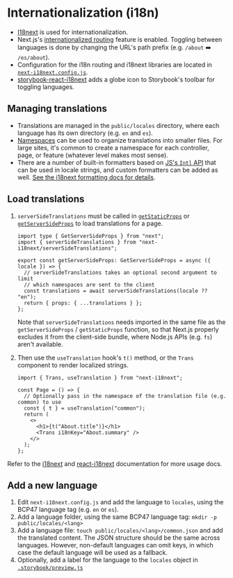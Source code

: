# Internationalization (i18n)

- [I18next](https://www.i18next.com/) is used for internationalization.
- Next.js's [internationalized routing](https://nextjs.org/docs/advanced-features/i18n-routing) feature is enabled. Toggling between languages is done by changing the URL's path prefix (e.g. `/about` ➡️ `/es/about`).
- Configuration for the i18n routing and i18next libraries are located in [`next-i18next.config.js`](../../frontend/next-i18next.config.js).
- [storybook-react-i18next](https://storybook.js.org/addons/storybook-react-i18next) adds a globe icon to Storybook's toolbar for toggling languages.

## Managing translations

- Translations are managed in the `public/locales` directory, where each language has its own directory (e.g. `en` and `es`).
- [Namespaces](https://www.i18next.com/principles/namespaces) can be used to organize translations into smaller files. For large sites, it's common to create a namespace for each controller, page, or feature (whatever level makes most sense).
- There are a number of built-in formatters based on [JS's `Intl` API](https://developer.mozilla.org/en-US/docs/Web/JavaScript/Reference/Global_Objects/Intl) that can be used in locale strings, and custom formatters can be added as well. [See the i18next formatting docs for details](https://www.i18next.com/translation-function/formatting#built-in-formats).

## Load translations

1. `serverSideTranslations` must be called in [`getStaticProps`](https://nextjs.org/docs/basic-features/data-fetching/get-static-props) or [`getServerSideProps`](https://nextjs.org/docs/basic-features/data-fetching/get-server-side-props) to load translations for a page.

   ```tsx
   import type { GetServerSideProps } from "next";
   import { serverSideTranslations } from "next-i18next/serverSideTranslations";

   export const getServerSideProps: GetServerSideProps = async ({ locale }) => {
     // serverSideTranslations takes an optional second argument to limit
     // which namespaces are sent to the client
     const translations = await serverSideTranslations(locale ?? "en");
     return { props: { ...translations } };
   };
   ```

   Note that `serverSideTranslations` needs imported in the same file as the `getServerSideProps` / `getStaticProps` function, so that Next.js properly excludes it from the client-side bundle, where Node.js APIs (e.g. `fs`) aren't available.

1. Then use the `useTranslation` hook's `t()` method, or the `Trans` component to render localized strings.

   ```tsx
   import { Trans, useTranslation } from "next-i18next";

   const Page = () => {
     // Optionally pass in the namespace of the translation file (e.g. common) to use
     const { t } = useTranslation("common");
     return (
       <>
         <h1>{t("About.title")}</h1>
         <Trans i18nKey="About.summary" />
       </>
     );
   };
   ```

Refer to the [i18next](https://www.i18next.com/) and [react-i18next](https://react.i18next.com/) documentation for more usage docs.

## Add a new language

1. Edit `next-i18next.config.js` and add the language to `locales`, using the BCP47 language tag (e.g. `en` or `es`).
1. Add a language folder, using the same BCP47 language tag: `mkdir -p public/locales/<lang>`
1. Add a language file: `touch public/locales/<lang>/common.json` and add the translated content. The JSON structure should be the same across languages. However, non-default languages can omit keys, in which case the default language will be used as a fallback.
1. Optionally, add a label for the language to the `locales` object in [`.storybook/preview.js`](../../frontend/.storybook/preview.js)
